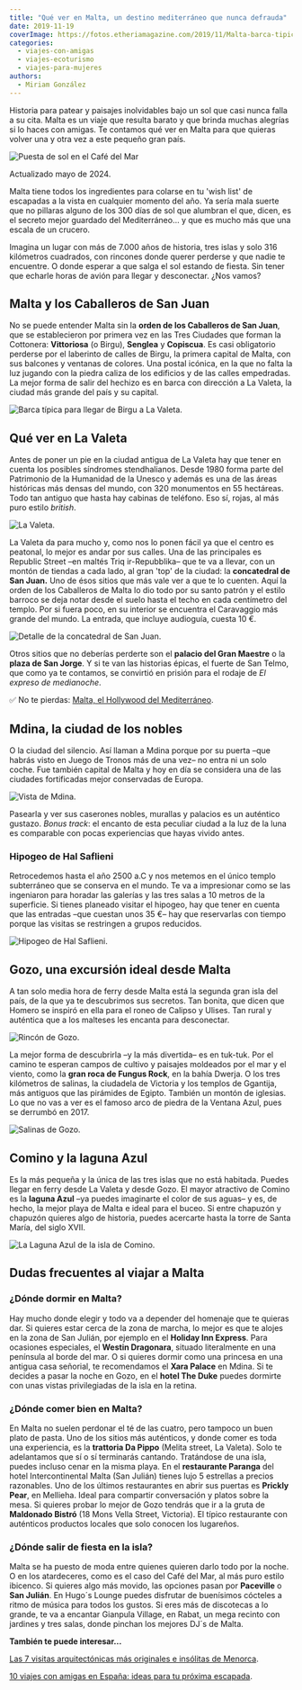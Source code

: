 ```yaml
---
title: "Qué ver en Malta, un destino mediterráneo que nunca defrauda"
date: 2019-11-19
coverImage: https://fotos.etheriamagazine.com/2019/11/Malta-barca-tipica.jpg
categories: 
  - viajes-con-amigas
  - viajes-ecoturismo
  - viajes-para-mujeres
authors: 
  - Miriam González
---
```


Historia para patear y paisajes inolvidables bajo un sol que casi nunca falla a su cita. 
Malta es un viaje que resulta barato y que brinda muchas alegrías si lo haces con 
amigas. Te contamos qué ver en Malta para que quieras volver una y otra vez a este 
pequeño gran país. 

![Puesta de sol en el Café del Mar](https://fotos.etheriamagazine.com/2019/11/Malta-Cafe-del-mar-900x601.jpg "Puesta de sol en el © Café del Mar")

Actualizado mayo de 2024. 

Malta tiene todos los ingredientes para colarse en tu 'wish list' de escapadas a la 
vista en cualquier momento del año. Ya sería mala suerte que no pillaras alguno de los 
300 días de sol que alumbran el que, dicen, es el secreto mejor guardado del 
Mediterráneo… y que es mucho más que una escala de un crucero. 

Imagina un lugar con más de 7.000 años de historia, tres islas y solo 316 kilómetros 
cuadrados, con rincones donde querer perderse y que nadie te encuentre. O donde esperar 
a que salga el sol estando de fiesta. Sin tener que echarle horas de avión para llegar y 
desconectar. ¿Nos vamos? 

## Malta y los Caballeros de San Juan

No se puede entender Malta sin la **orden de los Caballeros de San Juan**, que se 
establecieron por primera vez en las Tres Ciudades que forman la Cottonera: 
**Vittoriosa** (o Birgu), **Senglea** y **Copiscua**. Es casi obligatorio perderse por 
el laberinto de calles de Birgu, la primera capital de Malta, con sus balcones y 
ventanas de colores. Una postal icónica, en la que no falta la luz jugando con la piedra 
caliza de los edificios y de las calles empedradas. La mejor forma de salir del hechizo 
es en barca con dirección a La Valeta, la ciudad más grande del país y su capital. 

![Barca típica para llegar de Birgu a La Valeta.](https://fotos.etheriamagazine.com/2019/11/Malta-barca-tipica-900x584.jpg "Barca típica para llegar de Birgu a La Valeta. © Miriam González")

## Qué ver en La Valeta

Antes de poner un pie en la ciudad antigua de La Valeta hay que tener en cuenta los 
posibles síndromes stendhalianos. Desde 1980 forma parte del Patrimonio de la Humanidad 
de la Unesco y además es una de las áreas históricas más densas del mundo, con 320 
monumentos en 55 hectáreas. Todo tan antiguo que hasta hay cabinas de teléfono. Eso sí, 
rojas, al más puro estilo _british_. 

![La Valeta.](https://fotos.etheriamagazine.com/2019/11/Malta-La-Valeta-900x598.jpg "La Valeta. © Alexander Serzhantov.")

La Valeta da para mucho y, como nos lo ponen fácil ya que el centro es peatonal, lo 
mejor es andar por sus calles. Una de las principales es Republic Street –en maltés Triq 
ir-Repubblika– que te va a llevar, con un montón de tiendas a cada lado, al gran 'top' 
de la ciudad: la **concatedral de San Juan.** Uno de ésos sitios que más vale ver a que 
te lo cuenten. Aquí la orden de los Caballeros de Malta lo dio todo por su santo patrón 
y el estilo barroco se deja notar desde el suelo hasta el techo en cada centímetro del 
templo. Por si fuera poco, en su interior se encuentra el Caravaggio más grande del 
mundo. La entrada, que incluye audioguía, cuesta 10 €. 

![Detalle de la concatedral de San Juan.](https://fotos.etheriamagazine.com/2019/11/Malta-iglesia-de-San-Juan-Valeta-768x1024.jpg "Detalle de la concatedral de San Juan. © Miriam González")

Otros sitios que no deberías perderte son el **palacio del Gran Maestre** o la **plaza 
de San Jorge**. Y si te van las historias épicas, el fuerte de San Telmo, que como ya te 
contamos, se convirtió en prisión para el rodaje de _El expreso de medianoche_. 

✅ No te pierdas: [Malta, el Hollywood del 
Mediterráneo](https://etheriamagazine.com/2019/06/14/viajes-cine-malta-hollywood-mediterraneo/). 

## Mdina, la ciudad de los nobles

O la ciudad del silencio. Así llaman a Mdina porque por su puerta –que habrás visto en 
Juego de Tronos más de una vez– no entra ni un solo coche. Fue también capital de Malta 
y hoy en día se considera una de las ciudades fortificadas mejor conservadas de Europa. 

![Vista de Mdina.](https://fotos.etheriamagazine.com/2019/11/Malta-Mdina-900x514.jpg "Vista de Mdina. © VisitMalta")

Pasearla y ver sus caserones nobles, murallas y palacios es un auténtico gustazo. _Bonus 
track_: el encanto de esta peculiar ciudad a la luz de la luna es comparable con pocas 
experiencias que hayas vivido antes. 

### Hipogeo de Hal Saflieni

Retrocedemos hasta el año 2500 a.C y nos metemos en el único templo subterráneo que se 
conserva en el mundo. Te va a impresionar como se las ingeniaron para horadar las 
galerías y las tres salas a 10 metros de la superficie. Si tienes planeado visitar el 
hipogeo, hay que tener en cuenta que las entradas –que cuestan unos 35 €– hay que 
reservarlas con tiempo porque las visitas se restringen a grupos reducidos. 

![Hipogeo de Hal Saflieni.](https://fotos.etheriamagazine.com/2019/11/Malta-Hypogeum-900x912.jpg "Hipogeo de Hal Saflieni. © VisitMalta")

## Gozo, una excursión ideal desde Malta

A tan solo media hora de ferry desde Malta está la segunda gran isla del país, de la que 
ya te descubrimos sus secretos. Tan bonita, que dicen que Homero se inspiró en ella para 
el roneo de Calipso y Ulises. Tan rural y auténtica que a los malteses les encanta para 
desconectar. 

![Rincón de Gozo.](https://fotos.etheriamagazine.com/2019/11/Malta-rincon-Gozo-900x726.jpg "Rincón de Gozo. © François Kaiser")

La mejor forma de descubrirla –y la más divertida– es en tuk-tuk. Por el camino te 
esperan campos de cultivo y paisajes moldeados por el mar y el viento, como la **gran 
roca de Fungus Rock**, en la bahía Dwerja. O los tres kilómetros de salinas, la 
ciudadela de Victoria y los templos de Ggantija, más antiguos que las pirámides de 
Egipto. También un montón de iglesias. Lo que no vas a ver es el famoso arco de piedra 
de la Ventana Azul, pues se derrumbó en 2017. 

![Salinas de Gozo.](https://fotos.etheriamagazine.com/2019/11/Malta-Salinas-Gozo-900x600.jpg "Salinas de Gozo. © Miriam González")

## Comino y la laguna Azul

Es la más pequeña y la única de las tres islas que no está habitada. Puedes llegar en 
ferry desde La Valeta y desde Gozo. El mayor atractivo de Comino es la **laguna Azul** 
–ya puedes imaginarte el color de sus aguas– y es, de hecho, la mejor playa de Malta e 
ideal para el buceo. Si entre chapuzón y chapuzón quieres algo de historia, puedes 
acercarte hasta la torre de Santa María, del siglo XVII. 

![La Laguna Azul de la isla de Comino.](https://fotos.etheriamagazine.com/2019/11/Malta-comino-laguna-azul-900x508.jpg "La Laguna Azul de la isla de Comino.")

## Dudas frecuentes al viajar a Malta

### ¿Dónde dormir en Malta?

Hay mucho donde elegir y todo va a depender del homenaje que te quieras dar. Si quieres 
estar cerca de la zona de marcha, lo mejor es que te alojes en la zona de San Julián, 
por ejemplo en el **Holiday Inn Express**. Para ocasiones especiales, el **Westin 
Dragonara**, situado literalmente en una península al borde del mar. O si quieres dormir 
como una princesa en una antigua casa señorial, te recomendamos el **Xara Palace** en 
Mdina. Si te decides a pasar la noche en Gozo, en el **hotel The Duke** puedes dormirte 
con unas vistas privilegiadas de la isla en la retina. 

### ¿Dónde comer bien en Malta?

En Malta no suelen perdonar el té de las cuatro, pero tampoco un buen plato de pasta. 
Uno de los sitios más auténticos, y donde comer es toda una experiencia, es la 
**trattoria Da Pippo** (Melita street, La Valeta). Solo te adelantamos que sí o sí 
terminarás cantando. Tratándose de una isla, puedes incluso cenar en la misma playa. En 
el **restaurante Paranga** del hotel Intercontinental Malta (San Julián) tienes lujo 5 
estrellas a precios razonables. Uno de los últimos restaurantes en abrir sus puertas es 
**Prickly Pear**, en Mellieha. Ideal para compartir conversación y platos sobre la mesa. 
Si quieres probar lo mejor de Gozo tendrás que ir a la gruta de **Maldonado Bistró** (18 
Mons Vella Street, Victoria). El típico restaurante con auténticos productos locales que 
solo conocen los lugareños. 

### ¿Dónde salir de fiesta en la isla?

Malta se ha puesto de moda entre quienes quieren darlo todo por la noche. O en los 
atardeceres, como es el caso del Café del Mar, al más puro estilo ibicenco. Si quieres 
algo más movido, las opciones pasan por **Paceville** o **San Julián**. En Hugo´s Lounge 
puedes disfrutar de buenísimos cócteles a ritmo de música para todos los gustos. Si eres 
más de discotecas a lo grande, te va a encantar Gianpula Village, en Rabat, un mega 
recinto con jardines y tres salas, donde pinchan los mejores DJ´s de Malta. 

**También te puede interesar...** 

[Las 7 visitas arquitectónicas más originales e insólitas de 
Menorca](https://etheriamagazine.com/2020/12/08/visitas-originales-de-arquitectura-en-menorca/). 

[10 viajes con amigas en España: ideas para tu próxima 
escapada](https://etheriamagazine.com/2019/02/06/viajes-con-amigas-en-espana/).
